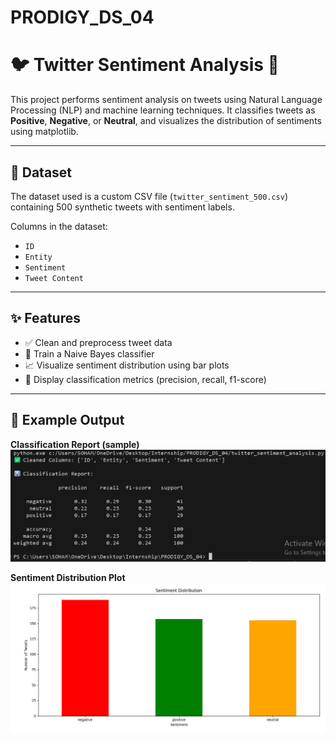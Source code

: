 # PRODIGY_DS_04
# 🐦 Twitter Sentiment Analysis 🚀

This project performs sentiment analysis on tweets using Natural Language Processing (NLP) and machine learning techniques. It classifies tweets as **Positive**, **Negative**, or **Neutral**, and visualizes the distribution of sentiments using matplotlib.

---

## 📂 Dataset
The dataset used is a custom CSV file (`twitter_sentiment_500.csv`) containing 500 synthetic tweets with sentiment labels.

Columns in the dataset:
- `ID`
- `Entity`
- `Sentiment`
- `Tweet Content`

---

## ✨ Features

- ✅ Clean and preprocess tweet data
- 🧠 Train a Naive Bayes classifier
- 📈 Visualize sentiment distribution using bar plots
- 📃 Display classification metrics (precision, recall, f1-score)

---

## 🧪 Example Output

**Classification Report (sample)**  
![Result](Result.png)

**Sentiment Distribution Plot**  
![Sentiment Distribution](Sentiment%20Distribution.png)

